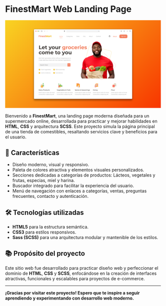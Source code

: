 # FinestMart Web Landing Page

![FinestMart Landing Page](./img/836shots_so.png)

Bienvenido a **FinestMart**, una landing page moderna diseñada para un supermercado online, desarrollada para practicar y mejorar habilidades en **HTML**, **CSS** y arquitectura **SCSS**. Este proyecto simula la página principal de una tienda de comestibles, resaltando servicios clave y beneficios para el usuario.

## 🚀 Características

- Diseño moderno, visual y responsivo.
- Paleta de colores atractiva y elementos visuales personalizados.
- Secciones dedicadas a categorías de productos: Lácteos, vegetales y frutas, especias, miel y harina.
- Buscador integrado para facilitar la experiencia del usuario.
- Menú de navegación con enlaces a categorías, ventas, preguntas frecuentes, contacto y autenticación.

## 🛠️ Tecnologías utilizadas

- **HTML5** para la estructura semántica.
- **CSS3** para estilos responsivos.
- **Sass (SCSS)** para una arquitectura modular y mantenible de los estilos.

## 📚 Propósito del proyecto

Este sitio web fue desarrollado para practicar diseño web y perfeccionar el dominio de **HTML**, **CSS** y **SCSS**, enfocándose en la creación de interfaces atractivas, funcionales y escalables para proyectos de e-commerce.

---

**¡Gracias por visitar este proyecto! Espero que te inspire a seguir aprendiendo y experimentando con desarrollo web moderno.**
